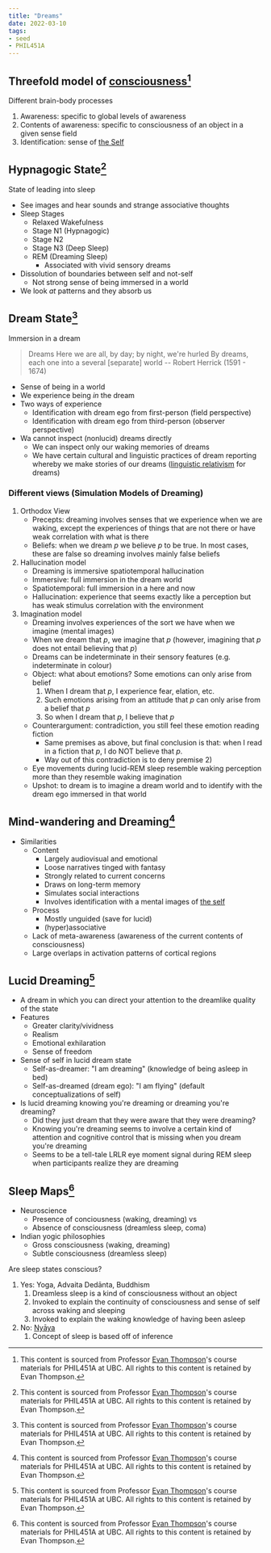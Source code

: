 ```yaml
---
title: "Dreams"
date: 2022-03-10
tags:
- seed
- PHIL451A
---
```


## Threefold model of [consciousness](thoughts/consciousness.md)[^1]
Different brain-body processes

1. Awareness: specific to global levels of awareness
2. Contents of awareness: specific to consciousness of an object in a given sense field
3. Identification: sense of [the Self](thoughts/the%20Self.md)

## Hypnagogic State[^1]
State of leading into sleep

- See images and hear sounds and strange associative thoughts
- Sleep Stages
	- Relaxed Wakefulness
	- Stage N1 (Hypnagogic)
	- Stage N2
	- Stage N3 (Deep Sleep)
	- REM (Dreaming Sleep)
		- Associated with vivid sensory dreams
- Dissolution of boundaries between self and not-self
	- Not strong sense of being immersed in a world
- We look *at* patterns and they absorb us

## Dream State[^1]
Immersion in a dream

> Dreams
> Here we are all, by day; by night, we're hurled
> By dreams, each one into a several [separate] world
> -- Robert Herrick (1591 - 1674)

- Sense of being in a world
- We experience being *in* the dream
- Two ways of experience
	- Identification with dream ego from first-person (field perspective)
	- Identification with dream ego from third-person (observer perspective)
- Wa cannot inspect (nonlucid) dreams directly
	- We can inspect only our waking memories of dreams
	- We have certain cultural and linguistic practices of dream reporting whereby we make stories of our dreams ([linguistic relativism](thoughts/linguistic%20relativism.md) for dreams)

### Different views (Simulation Models of Dreaming)
1. Orthodox View
	- Precepts: dreaming involves senses that we experience when we are waking, except the experiences of things that are not there or have weak correlation with what is there
	- Beliefs: when we dream $p$ we believe $p$ to be true. In most cases, these are false so dreaming involves mainly false beliefs
2. Hallucination model
	- Dreaming is immersive spatiotemporal hallucination
	- Immersive: full immersion in the dream world
	- Spatiotemporal: full immersion in a here and now
	- Hallucination: experience that seems exactly like a perception but has weak stimulus correlation with the environment
3. Imagination model
	- Dreaming involves experiences of the sort we have when we imagine (mental images)
	- When we dream that $p$, we imagine that $p$ (however, imagining that $p$ does not entail believing that $p$)
	- Dreams can be indeterminate in their sensory features (e.g. indeterminate in colour)
	- Object: what about emotions? Some emotions can only arise from belief
		1. When I dream that $p$, I experience fear, elation, etc.
		2. Such emotions arising from an attitude that $p$ can only arise from a belief that $p$
		3. So when I dream that $p$, I believe that $p$
	- Counterargument: contradiction, you still feel these emotion reading fiction
		- Same premises as above, but final conclusion is that: when I read in a fiction that $p$, I do NOT believe that $p$.
		- Way out of this contradiction is to deny premise 2)
	- Eye movements during lucid-REM sleep resemble waking perception more than they resemble waking imagination
	- Upshot: to dream is to imagine a dream world and to identify with the dream ego immersed in that world

## Mind-wandering and Dreaming[^1]
- Similarities
	- Content
		- Largely audiovisual and emotional
		- Loose narratives tinged with fantasy
		- Strongly related to current concerns
		- Draws on long-term memory
		- Simulates social interactions
		- Involves identification with a mental images of [the self](thoughts/the%20Self.md)
	- Process
		- Mostly unguided (save for lucid)
		- (hyper)associative
	- Lack of meta-awareness (awareness of the current contents of consciousness)
	- Large overlaps in activation patterns of cortical regions

## Lucid Dreaming[^1]
- A dream in which you can direct your attention to the dreamlike quality of the state
- Features
	- Greater clarity/vividness
	- Realism
	- Emotional exhilaration
	- Sense of freedom
- Sense of self in lucid dream state
	- Self-as-dreamer: "I am dreaming" (knowledge of being asleep in bed)
	- Self-as-dreamed (dream ego): "I am flying" (default conceptualizations of self)
- Is lucid dreaming knowing you're dreaming or dreaming you're dreaming?
	- Did they just dream that they were aware that they were dreaming?
	- Knowing you're dreaming seems to involve a certain kind of attention and cognitive control that is missing when you dream you're dreaming
	- Seems to be a tell-tale LRLR eye moment signal during REM sleep when participants realize they are dreaming

## Sleep Maps[^1]
- Neuroscience
	- Presence of conciousness (waking, dreaming) vs
	- Absence of consciousness (dreamless sleep, coma)
- Indian yogic philosophies
	- Gross consciousness (waking, dreaming)
	- Subtle consciousness (dreamless sleep)

Are sleep states conscious?
1. Yes: Yoga, Advaita Dedānta, Buddhism
	1. Dreamless sleep is a kind of consciousness without an object
	2. Invoked to explain the continuity of consciousness and sense of self across waking and sleeping
	3. Invoked to explain the waking knowledge of having been asleep
3. No: [Nyāya](thoughts/Nyāya.md)
	1. Concept of sleep is based off of inference

[^1]: This content is sourced from Professor [Evan Thompson](https://evanthompson.me/)'s course materials for PHIL451A at UBC. All rights to this content is retained by Evan Thompson.